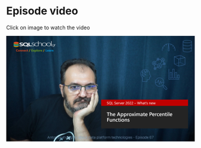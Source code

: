 # Episode video

Click on image to watch the video

[![Watch the video](./ytimage.png)](https://youtu.be/zYL4PxGRP88)
